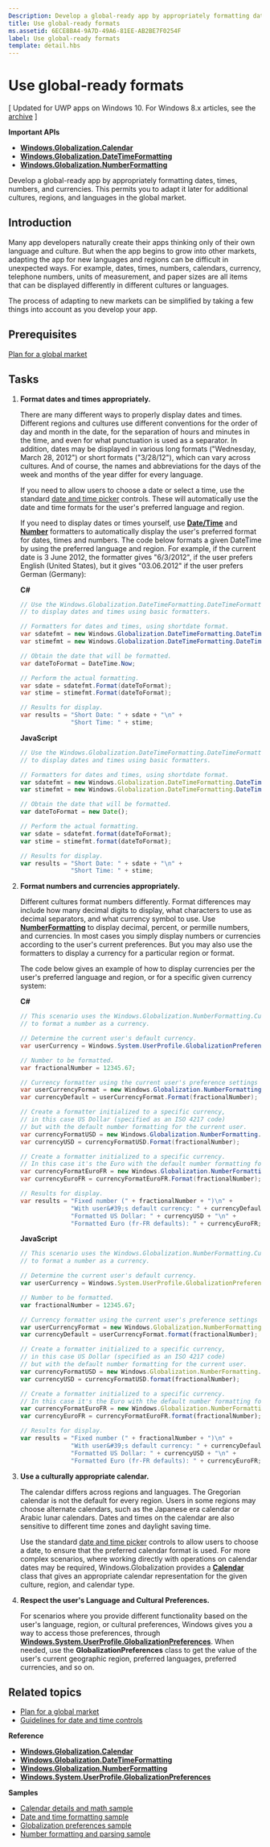 ```yaml
---
Description: Develop a global-ready app by appropriately formatting dates, times, numbers, and currencies.
title: Use global-ready formats
ms.assetid: 6ECE8BA4-9A7D-49A6-81EE-AB2BE7F0254F
label: Use global-ready formats
template: detail.hbs
---
```


# Use global-ready formats

\[ Updated for UWP apps on Windows 10. For Windows 8.x articles, see the [archive](http://go.microsoft.com/fwlink/p/?linkid=619132) \]


**Important APIs**

-   [**Windows.Globalization.Calendar**](https://msdn.microsoft.com/library/windows/apps/br206724)
-   [**Windows.Globalization.DateTimeFormatting**](https://msdn.microsoft.com/library/windows/apps/br206859)
-   [**Windows.Globalization.NumberFormatting**](https://msdn.microsoft.com/library/windows/apps/br226136)

Develop a global-ready app by appropriately formatting dates, times, numbers, and currencies. This permits you to adapt it later for additional cultures, regions, and languages in the global market.

## Introduction


Many app developers naturally create their apps thinking only of their own language and culture. But when the app begins to grow into other markets, adapting the app for new languages and regions can be difficult in unexpected ways. For example, dates, times, numbers, calendars, currency, telephone numbers, units of measurement, and paper sizes are all items that can be displayed differently in different cultures or languages.

The process of adapting to new markets can be simplified by taking a few things into account as you develop your app.

## Prerequisites


[Plan for a global market](https://msdn.microsoft.com/library/windows/apps/hh465405)
## Tasks


1.  **Format dates and times appropriately.**

    There are many different ways to properly display dates and times. Different regions and cultures use different conventions for the order of day and month in the date, for the separation of hours and minutes in the time, and even for what punctuation is used as a separator. In addition, dates may be displayed in various long formats ("Wednesday, March 28, 2012") or short formats ("3/28/12"), which can vary across cultures. And of course, the names and abbreviations for the days of the week and months of the year differ for every language.

    If you need to allow users to choose a date or select a time, use the standard [date and time picker](https://msdn.microsoft.com/library/windows/apps/hh465466) controls. These will automatically use the date and time formats for the user's preferred language and region.

    If you need to display dates or times yourself, use [**Date/Time**](https://msdn.microsoft.com/library/windows/apps/br206859) and [**Number**](https://msdn.microsoft.com/library/windows/apps/br226136) formatters to automatically display the user's preferred format for dates, times and numbers. The code below formats a given DateTime by using the preferred language and region. For example, if the current date is 3 June 2012, the formatter gives "6/3/2012", if the user prefers English (United States), but it gives "03.06.2012" if the user prefers German (Germany):

    **C#**
    ```cs
    // Use the Windows.Globalization.DateTimeFormatting.DateTimeFormatter class
    // to display dates and times using basic formatters.

    // Formatters for dates and times, using shortdate format.
    var sdatefmt = new Windows.Globalization.DateTimeFormatting.DateTimeFormatter("shortdate");
    var stimefmt = new Windows.Globalization.DateTimeFormatting.DateTimeFormatter("shorttime");

    // Obtain the date that will be formatted.
    var dateToFormat = DateTime.Now;

    // Perform the actual formatting.
    var sdate = sdatefmt.Format(dateToFormat);
    var stime = stimefmt.Format(dateToFormat);

    // Results for display.
    var results = "Short Date: " + sdate + "\n" +
                  "Short Time: " + stime;
    ```
    **JavaScript**
    ```javascript
    // Use the Windows.Globalization.DateTimeFormatting.DateTimeFormatter class
    // to display dates and times using basic formatters.

    // Formatters for dates and times, using shortdate format.
    var sdatefmt = new Windows.Globalization.DateTimeFormatting.DateTimeFormatter("shortdate");
    var stimefmt = new Windows.Globalization.DateTimeFormatting.DateTimeFormatter("shorttime");

    // Obtain the date that will be formatted.
    var dateToFormat = new Date();

    // Perform the actual formatting.
    var sdate = sdatefmt.format(dateToFormat);
    var stime = stimefmt.format(dateToFormat);

    // Results for display.
    var results = "Short Date: " + sdate + "\n" +
                  "Short Time: " + stime;
    ```

2.  **Format numbers and currencies appropriately.**

    Different cultures format numbers differently. Format differences may include how many decimal digits to display, what characters to use as decimal separators, and what currency symbol to use. Use [**NumberFormatting**](https://msdn.microsoft.com/library/windows/apps/br226136) to display decimal, percent, or permille numbers, and currencies. In most cases you simply display numbers or currencies according to the user's current preferences. But you may also use the formatters to display a currency for a particular region or format.

    The code below gives an example of how to display currencies per the user's preferred language and region, or for a specific given currency system:

    **C#**
    ```cs
    // This scenario uses the Windows.Globalization.NumberFormatting.CurrencyFormatter class
    // to format a number as a currency.

    // Determine the current user's default currency.
    var userCurrency = Windows.System.UserProfile.GlobalizationPreferences.Currencies[0];

    // Number to be formatted.
    var fractionalNumber = 12345.67;

    // Currency formatter using the current user's preference settings for number formatting.
    var userCurrencyFormat = new Windows.Globalization.NumberFormatting.CurrencyFormatter(userCurrency);
    var currencyDefault = userCurrencyFormat.Format(fractionalNumber);

    // Create a formatter initialized to a specific currency,
    // in this case US Dollar (specified as an ISO 4217 code) 
    // but with the default number formatting for the current user.
    var currencyFormatUSD = new Windows.Globalization.NumberFormatting.CurrencyFormatter("USD"); 
    var currencyUSD = currencyFormatUSD.Format(fractionalNumber);

    // Create a formatter initialized to a specific currency.
    // In this case it's the Euro with the default number formatting for France.
    var currencyFormatEuroFR = new Windows.Globalization.NumberFormatting.CurrencyFormatter("EUR", new[] { "fr-FR" }, "FR");
    var currencyEuroFR = currencyFormatEuroFR.Format(fractionalNumber);

    // Results for display.
    var results = "Fixed number (" + fractionalNumber + ")\n" +
                  "With user&#39;s default currency: " + currencyDefault + "\n" +
                  "Formatted US Dollar: " + currencyUSD + "\n" +
                  "Formatted Euro (fr-FR defaults): " + currencyEuroFR;
    ```
    **JavaScript**
    ```javascript
    // This scenario uses the Windows.Globalization.NumberFormatting.CurrencyFormatter class
    // to format a number as a currency.

    // Determine the current user's default currency.
    var userCurrency = Windows.System.UserProfile.GlobalizationPreferences.currencies;

    // Number to be formatted.
    var fractionalNumber = 12345.67;

    // Currency formatter using the current user's preference settings for number formatting.
    var userCurrencyFormat = new Windows.Globalization.NumberFormatting.CurrencyFormatter(userCurrency);
    var currencyDefault = userCurrencyFormat.format(fractionalNumber);

    // Create a formatter initialized to a specific currency,
    // in this case US Dollar (specified as an ISO 4217 code) 
    // but with the default number formatting for the current user.
    var currencyFormatUSD = new Windows.Globalization.NumberFormatting.CurrencyFormatter("USD"); 
    var currencyUSD = currencyFormatUSD.format(fractionalNumber);

    // Create a formatter initialized to a specific currency.
    // In this case it's the Euro with the default number formatting for France.
    var currencyFormatEuroFR = new Windows.Globalization.NumberFormatting.CurrencyFormatter("EUR", ["fr-FR"], "FR");
    var currencyEuroFR = currencyFormatEuroFR.format(fractionalNumber);

    // Results for display.
    var results = "Fixed number (" + fractionalNumber + ")\n" +
                  "With user&#39;s default currency: " + currencyDefault + "\n" +
                  "Formatted US Dollar: " + currencyUSD + "\n" +
                  "Formatted Euro (fr-FR defaults): " + currencyEuroFR;
    ```

3.  **Use a culturally appropriate calendar.**

    The calendar differs across regions and languages. The Gregorian calendar is not the default for every region. Users in some regions may choose alternate calendars, such as the Japanese era calendar or Arabic lunar calendars. Dates and times on the calendar are also sensitive to different time zones and daylight saving time.

    Use the standard [date and time picker](https://msdn.microsoft.com/library/windows/apps/hh465466) controls to allow users to choose a date, to ensure that the preferred calendar format is used. For more complex scenarios, where working directly with operations on calendar dates may be required, Windows.Globalization provides a [**Calendar**](https://msdn.microsoft.com/library/windows/apps/br206724) class that gives an appropriate calendar representation for the given culture, region, and calendar type.

4.  **Respect the user's Language and Cultural Preferences.**

    For scenarios where you provide different functionality based on the user's language, region, or cultural preferences, Windows gives you a way to access those preferences, through [**Windows.System.UserProfile.GlobalizationPreferences**](https://msdn.microsoft.com/library/windows/apps/br241825). When needed, use the **GlobalizationPreferences** class to get the value of the user's current geographic region, preferred languages, preferred currencies, and so on.

## Related topics

* [Plan for a global market](https://msdn.microsoft.com/library/windows/apps/hh465405)
* [Guidelines for date and time controls](https://msdn.microsoft.com/library/windows/apps/hh465466)

**Reference**
* [**Windows.Globalization.Calendar**](https://msdn.microsoft.com/library/windows/apps/br206724)
* [**Windows.Globalization.DateTimeFormatting**](https://msdn.microsoft.com/library/windows/apps/br206859)
* [**Windows.Globalization.NumberFormatting**](https://msdn.microsoft.com/library/windows/apps/br226136)
* [**Windows.System.UserProfile.GlobalizationPreferences**](https://msdn.microsoft.com/library/windows/apps/br241825)

**Samples**
* [Calendar details and math sample](http://go.microsoft.com/fwlink/p/?linkid=231636)
* [Date and time formatting sample](http://go.microsoft.com/fwlink/p/?linkid=231618)
* [Globalization preferences sample](http://go.microsoft.com/fwlink/p/?linkid=231608)
* [Number formatting and parsing sample](http://go.microsoft.com/fwlink/p/?linkid=231620)
 

 



